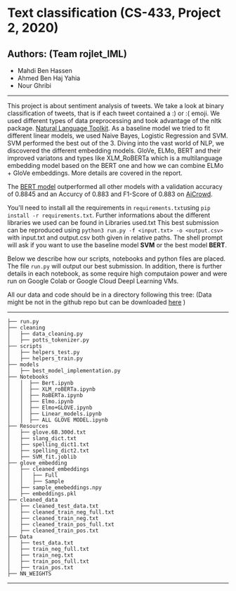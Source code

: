 # Text classification (CS-433, Project 2, 2020)

## Authors: (Team rojlet_lML)

- Mahdi Ben Hassen
- Ahmed Ben Haj Yahia
- Nour Ghribi 

---

This project is about sentiment analysis of tweets. We take a look at binary classification of tweets, that is if each tweet contained a :) or :( emoji.
We used different types of data preprocessing and took advantage of the nltk package. [Natural Language Toolkit](https://www.nltk.org/).
As a baseline model we tried to fit different linear models, we used Naive Bayes, Logistic Regression and SVM. SVM performed the best out of the 3.
Diving into the vast world of NLP, we discovered the different embedding models. GloVe, ELMo, BERT and their improved variatons and types like XLM_RoBERTa which is a multilanguage embedding model based on the BERT one and how we can combine ELMo + GloVe embeddings. More details are covered in the report.

The [BERT model](Notebooks/Bert.ipynb) outperformed all other models with a validation accuracy of 0.8845 and an Accurcy of 0.883 and F1-Score of 0.883 on [AiCrowd](https://www.aicrowd.com/challenges/epfl-ml-text-classification/submissions/109997).

You'll need to install all the requirements in `requirements.txt`using `pip install -r requirements.txt`. Further informations about the different libraries we used can be found in Libraries used.txt
This best submission can be reproduced using `python3 run.py -f <input.txt> -o <output.csv>` with input.txt and output.csv both given in relative paths. The shell prompt will ask if you want to use the baseline model **SVM** or the best model **BERT**. 

Below we describe how our scripts, notebooks and python files are placed. The file `run.py` will output our best submission.
In addition, there is further details in each notebook, as some require high computaion power and were run on Google Colab or Google Cloud Deepl Learning VMs.


All our data and code should be in a directory following this tree: (Data might be not in the github repo but can be downloaded [here](https://go.epfl.ch/rojlet_lML_data)  )


---------
    ├── run.py
    ├── cleaning
    │   ├── data_cleaning.py
    │   ├── potts_tokenizer.py
    ├── scripts
    │   ├── helpers_test.py
    │   ├── helpers_train.py
    ├── models
    │   ├── best_model_implementation.py
    ├── Notebooks
    │   │  ├── Bert.ipynb
    │   │  ├── XLM_roBERTa.ipynb
    │   │  ├── RoBERTa.ipynb
    │   │  ├── Elmo.ipynb
    │   │  ├── Elmo+GLOVE.ipynb
    │   │  ├── Linear_models.ipynb
    │   │  ├── ALL GLOVE MODEL.ipynb
    ├── Resources
    │   ├── glove.6B.300d.txt
    │   ├── slang_dict.txt
    │   ├── spelling_dict1.txt
    │   ├── spelling_dict2.txt
    │   ├── SVM_fit.joblib
    ├── glove_embedding
    │   ├── cleaned_embeddings
    │   │   ├── Full 
    │   │   ├── Sample 
    │   ├── sample_emebeddings.npy
    │   ├── embeddings.pkl
    ├── cleaned_data
    │   ├── cleaned_test_data.txt
    │   ├── cleaned_train_neg_full.txt
    │   ├── cleaned_train_neg.txt
    │   ├── cleaned_train_pos_full.txt
    │   ├── cleaned_train_pos.txt
    ├── Data
    │   ├── test_data.txt
    │   ├── train_neg_full.txt
    │   ├── train_neg.txt
    │   ├── train_pos_full.txt
    │   ├── train_pos.txt
    ├── NN_WEIGHTS
    

---------
